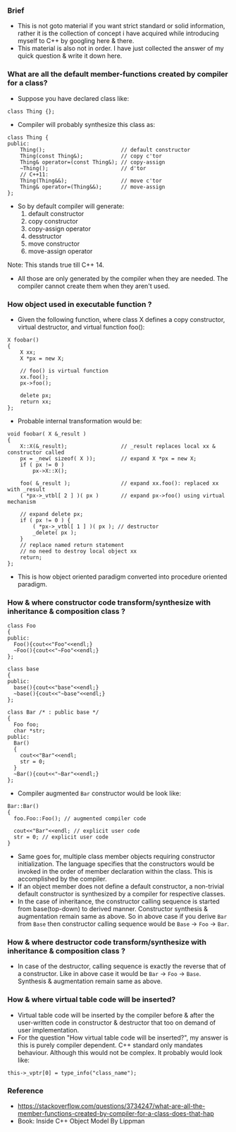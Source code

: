 ### Brief
- This is not goto material if you want strict standard or solid information, rather it is the collection of concept i have acquired while introducing myself to C++ by googling here & there.
- This material is also not in order. I have just collected the answer of my quick question & write it down here.

### What are all the default member-functions created by compiler for a class?
- Suppose you have declared class like:
```
class Thing {};
```
- Compiler will probably synthesize this class as:
```
class Thing {
public:
    Thing();                        // default constructor
    Thing(const Thing&);            // copy c'tor
    Thing& operator=(const Thing&); // copy-assign
    ~Thing();                       // d'tor
    // C++11:
    Thing(Thing&&);                 // move c'tor
    Thing& operator=(Thing&&);      // move-assign
};
```
- So by default compiler will generate:
    1. default constructor
    2. copy constructor 
    3. copy-assign operator
    4. desstructor
    5. move constructor
    6. move-assign operator

Note: This stands true till C++ 14.
- All those are only generated by the compiler when they are needed. The compiler cannot create them when they aren't used.

### How object used in executable function ?
-  Given the following function, where class X defines a copy constructor, virtual destructor, and virtual function foo():
```
X foobar()
{
    X xx;
    X *px = new X;

    // foo() is virtual function
    xx.foo();
    px->foo();
    
    delete px;
    return xx;
};

```
- Probable internal transformation would be:
```
void foobar( X &_result )
{    
    X::X(&_result);                 // _result replaces local xx & constructor called    
    px = _new( sizeof( X ));        // expand X *px = new X;
    if ( px != 0 )
        px->X::X();
        
    foo( &_result );                // expand xx.foo(): replaced xx with _result    
    ( *px->_vtbl[ 2 ] )( px )       // expand px->foo() using virtual mechanism
    
    // expand delete px;
    if ( px != 0 ) {
        ( *px->_vtbl[ 1 ] )( px ); // destructor
        _delete( px );
    }
    // replace named return statement
    // no need to destroy local object xx
    return;
};
```
- This is how object oriented paradigm converted into procedure oriented paradigm.

### How & where constructor code transform/synthesize with inheritance & composition class ?

```
class Foo 
{ 
public: 
  Foo(){cout<<"Foo"<<endl;} 
  ~Foo(){cout<<"~Foo"<<endl;} 
};

class base 
{ 
public: 
  base(){cout<<"base"<<endl;}
  ~base(){cout<<"~base"<<endl;}
};

class Bar /* : public base */
{ 
  Foo foo; 
  char *str; 
public: 
  Bar()
  {
    cout<<"Bar"<<endl;
    str = 0;
  }
  ~Bar(){cout<<"~Bar"<<endl;}
};
```
- Compiler augmented `Bar` constructor would be look like:
```
Bar::Bar()
{
  foo.Foo::Foo(); // augmented compiler code
  
  cout<<"Bar"<<endl; // explicit user code
  str = 0; // explicit user code
}
```
- Same goes for, multiple class member objects requiring constructor initialization. The language specifies that the constructors would be invoked in the order of member declaration within the class. This is accomplished by the compiler.
- If an object member does not define a default constructor, a non-trivial default constructor is synthesized by a compiler for respective classes.
- In the case of inheritance, the constructor calling sequence is started from base(top-down) to derived manner. Constructor synthesis & augmentation remain same as above. So in above case if you derive `Bar` from `Base` then constructor calling sequence would be `Base` -> `Foo` -> `Bar`.

### How & where destructor code transform/synthesize with inheritance & composition class ?
- In case of the destructor, calling sequence is exactly the reverse that of a constructor. Like in above case it would be `Bar` -> `Foo` -> `Base`. Synthesis & augmentation remain same as above.

### How & where virtual table code will be inserted?
- Virtual table code will be inserted by the compiler before & after the user-written code in constructor & destructor that too on demand of user implementation.
- For the question "How virtual table code will be inserted?", my answer is this is purely compiler dependent. C++ standard only mandates behaviour. Although this would not be complex. It probably would look like:
```
this->_vptr[0] = type_info("class_name");
```
### Reference
- https://stackoverflow.com/questions/3734247/what-are-all-the-member-functions-created-by-compiler-for-a-class-does-that-hap
- Book: Inside C++ Object Model By Lippman
